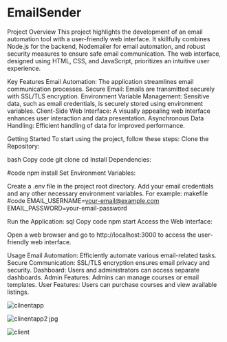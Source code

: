 # EmailSender

Project Overview
This project highlights the development of an email automation tool with a user-friendly web interface. It skillfully combines Node.js for the backend, Nodemailer for email automation, and robust security measures to ensure safe email communication. The web interface, designed using HTML, CSS, and JavaScript, prioritizes an intuitive user experience.

Key Features
Email Automation: The application streamlines email communication processes.
Secure Email: Emails are transmitted securely with SSL/TLS encryption.
Environment Variable Management: Sensitive data, such as email credentials, is securely stored using environment variables.
Client-Side Web Interface: A visually appealing web interface enhances user interaction and data presentation.
Asynchronous Data Handling: Efficient handling of data for improved performance.

Getting Started
To start using the project, follow these steps:
Clone the Repository:

bash
Copy code
git clone <repository-url>
cd <repository-folder>
Install Dependencies:

#code
npm install
Set Environment Variables:

Create a .env file in the project root directory.
Add your email credentials and any other necessary environment variables. For example:
makefile
#code
EMAIL_USERNAME=your-email@example.com
EMAIL_PASSWORD=your-email-password

Run the Application:
sql
Copy code
npm start
Access the Web Interface:

Open a web browser and go to http://localhost:3000 to access the user-friendly web interface.



Usage
Email Automation: Efficiently automate various email-related tasks.
Secure Communication: SSL/TLS encryption ensures email privacy and security.
Dashboard: Users and administrators can access separate dashboards.
Admin Features: Admins can manage courses or email templates.
User Features: Users can purchase courses and view available listings.

![clinentapp](https://github.com/hemant207/emailSender/assets/60990807/1e5b0ebb-1f89-42ac-9f70-5a1462c95d11)

![clinentapp2 jpg](https://github.com/hemant207/emailSender/assets/60990807/1ae15827-739c-4550-8fce-4505c255058d)

![client](https://github.com/hemant207/emailSender/assets/60990807/08cc45d9-bc46-4d7d-9a09-c47563f7165f)




